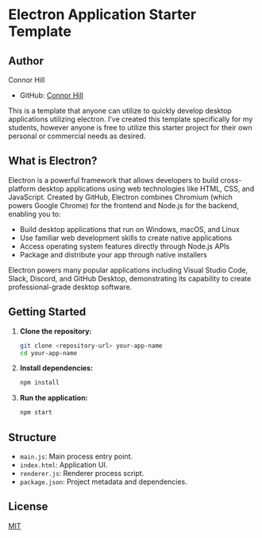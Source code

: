 # Electron Application Starter Template

## Author

Connor Hill

- GitHub: [Connor Hill](https://github.com/bluedrake42)

This is a template that anyone can utilize to quickly develop desktop applications utilizing electron. I've created this template specifically for my students, however anyone is free to utilize this starter project for their own personal or commercial needs as desired. 

## What is Electron?

Electron is a powerful framework that allows developers to build cross-platform desktop applications using web technologies like HTML, CSS, and JavaScript. Created by GitHub, Electron combines Chromium (which powers Google Chrome) for the frontend and Node.js for the backend, enabling you to:

- Build desktop applications that run on Windows, macOS, and Linux
- Use familiar web development skills to create native applications
- Access operating system features directly through Node.js APIs
- Package and distribute your app through native installers

Electron powers many popular applications including Visual Studio Code, Slack, Discord, and GitHub Desktop, demonstrating its capability to create professional-grade desktop software.


## Getting Started

1.  **Clone the repository:**
    ```bash
    git clone <repository-url> your-app-name
    cd your-app-name
    ```

2.  **Install dependencies:**
    ```bash
    npm install
    ```

3.  **Run the application:**
    ```bash
    npm start
    ```

## Structure

-   `main.js`: Main process entry point.
-   `index.html`: Application UI.
-   `renderer.js`: Renderer process script.
-   `package.json`: Project metadata and dependencies.

## License

[MIT](LICENSE)